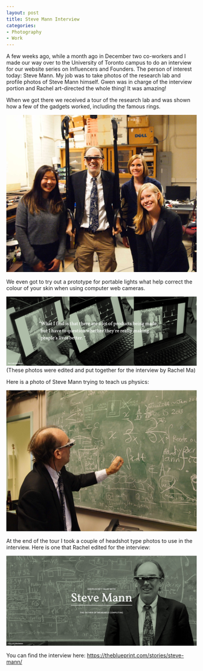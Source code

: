 ```yaml
---
layout: post
title: Steve Mann Interview
categories:
- Photography
- Work
---
```


A few weeks ago, while a month ago in December two co-workers and I made our way over to the University of Toronto campus to do an interview for our website series on Influencers and Founders. The person of interest today: Steve Mann. My job was to take photos of the research lab and profile photos of Steve Mann himself. Gwen was in charge of the interview portion and Rachel art-directed the whole thing! It was amazing! 

When we got there we received a tour of the research lab and was shown how a few of the gadgets worked, including the famous rings.

<img src="../images/blog-images/2015-01/PB282876.JPG"> 

We even got to try out a prototype for portable lights what help correct the colour of your skin when using computer web cameras. 

<img src="../images/blog-images/2015-01/stevemann-interview3.png">
(These photos were edited and put together for the interview by Rachel Ma)

Here is a photo of Steve Mann trying to teach us physics: 

<img src="../images/blog-images/2015-01/PB282851.JPG">

At the end of the tour I took a couple of headshot type photos to use in the interview. Here is one that Rachel edited for the interview:

<img src="../images/blog-images/2015-01/stevemann-interview2.png">

You can find the interview here: <a href="https://theblueprint.com/stories/steve-mann/" title="SHOPLOCKET TALKS WITH Steve Mann - THE FATHER OF WEARABLE COMPUTING" target="_blank">https://theblueprint.com/stories/steve-mann/</a> 
